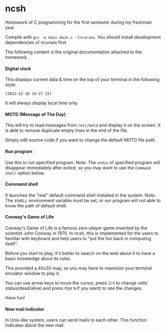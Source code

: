 # ncsh

Homework of C programming for the first semester during my freshman year.

Compile with `gcc -o main main.c -lncurses`. You should install development dependencies of ncurses first

The following content is the original documentation attached to the homework.

#### Digital clock

This displays current data & time on the top of your terminal in the following style:

`[2022-12-18 14:27.15]`

It will always display local time only.

#### MOTD (Message of The Day)

This will try to read messages from `/etc/motd` and display it on the screen. It is able to remove duplicate empty lines in the end of the file.

Simply edit source code if you want to change the default MOTD file path.

#### Run program

Use this to run specified program. Note: The `stdio` of specified program will disappear immediately after exited, so you may want to use the `Command shell` option below.

#### Command shell

It launches the "real" default command shell installed in the system. Note: The `$SHELL` environment variable must be set, or our program will not able to know the path of default shell.

#### Conway's Game of Life

Conway's Game of Life is a famous zero-player game invented by the scientist John Conway in 1970. In ncsh, this is implemented for the users to familiar with keyboard and help users to "put the fun back in computing itself".

Before you start to play, it's better to search on the web about it to have a basic knowledge about its rules.

This provided a 40x30 map, so you may have to maximize your terminal emulator window to play it.

You can use arrow keys to move the cursor, press `Z/X` to change cells' status(dead/alive) and press `P`(or `N` if you want) to see the changes.

Have fun!

#### New mail indicator

In Unix-like system, users can send mails to each other. This function indicates about the new mail.
